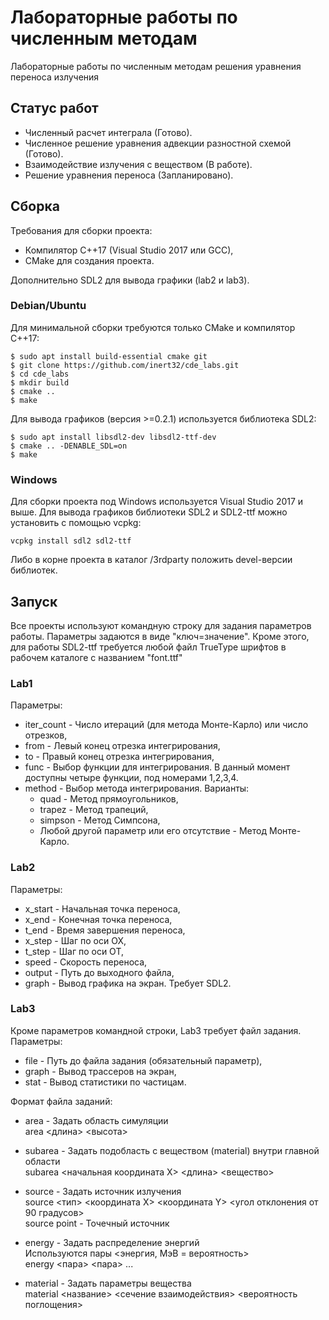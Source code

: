 # Лабораторные работы по численным методам

Лабораторные работы по численным методам решения уравнения переноса излучения

## Статус работ

* Численный расчет интеграла (Готово).
* Численное решение уравнения адвекции разностной схемой (Готово).
* Взаимодействие излучения с веществом (В работе).
* Решение уравнения переноса (Запланировано).

## Сборка

Требования для сборки проекта:
* Компилятор C++17 (Visual Studio 2017 или GCC),
* CMake для создания проекта.

Дополнительно SDL2 для вывода графики (lab2 и lab3).

### Debian/Ubuntu

Для минимальной сборки требуются только CMake и компилятор C++17:

    $ sudo apt install build-essential cmake git
    $ git clone https://github.com/inert32/cde_labs.git
    $ cd cde_labs
    $ mkdir build
    $ cmake ..
    $ make

Для вывода графиков (версия >=0.2.1) используется библиотека SDL2:

    $ sudo apt install libsdl2-dev libsdl2-ttf-dev
    $ cmake .. -DENABLE_SDL=on
    $ make

### Windows

Для сборки проекта под Windows используется Visual Studio 2017 и выше.
Для вывода графиков библиотеки SDL2 и SDL2-ttf можно установить с помощью vcpkg:

    vcpkg install sdl2 sdl2-ttf

Либо в корне проекта в каталог /3rdparty положить devel-версии библиотек.

## Запуск

Все проекты используют командную строку для задания параметров работы. Параметры задаются в виде "ключ=значение".
Кроме этого, для работы SDL2-ttf требуется любой файл TrueType шрифтов в рабочем каталоге с названием "font.ttf"

### Lab1

Параметры:
* iter_count - Число итераций (для метода Монте-Карло) или число отрезков,
* from - Левый конец отрезка интегрирования,
* to - Правый конец отрезка интегрирования,
* func - Выбор функции для интегрирования. В данный момент доступны четыре функции, под номерами 1,2,3,4.
* method - Выбор метода интегрирования. Варианты:
    * quad - Метод прямоугольников,
    * trapez - Метод трапеций,
    * simpson - Метод Симпсона,
    * Любой другой параметр или его отсутствие - Метод Монте-Карло.

### Lab2

Параметры:
* x_start - Начальная точка переноса,
* x_end - Конечная точка переноса,
* t_end - Время завершения переноса,
* x_step - Шаг по оси OX,
* t_step - Шаг по оси OT,
* speed - Скорость переноса,
* output - Путь до выходного файла,
* graph - Вывод графика на экран. Требует SDL2.

### Lab3

Кроме параметров командной строки, Lab3 требует файл задания.
Параметры:
* file - Путь до файла задания (обязательный параметр),
* graph - Вывод трассеров на экран,
* stat - Вывод статистики по частицам.

Формат файла заданий:
* area - Задать область симуляции  
  area <длина> <высота>

* subarea - Задать подобласть с веществом (material) внутри главной области  
  subarea <начальная координата X> <длина> <вещество>

* source - Задать источник излучения  
  source <тип> <координата X> <координата Y> <угол отклонения от 90 градусов>  
  source point - Точечный источник

* energy - Задать распределение энергий  
  Используются пары <энергия, МэВ = вероятность>  
  energy <пара> <пара> ...

* material - Задать параметры вещества  
  material <название> <сечение взаимодействия> <вероятность поглощения>
